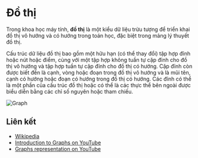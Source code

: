 # Đồ thị

Trong khoa học máy tính, **đồ thị** là một kiểu dữ liệu trừu tượng để triển khai đồ thị vô hướng và có hướng trong toán học, đặc biệt trong mảng lý thuyết đồ thị.

Cấu trúc dữ liệu đồ thị bao gồm một hữu hạn (có thể thay đổi) tập hợp đỉnh hoặc nút hoặc điểm, cùng với một tập hợp không tuần tự cặp đỉnh cho đồ thị vô hướng và tập hợp tuần tự cặp đỉnh cho đồ thị có hướng. Cặp đỉnh còn được biết đến là cạnh, vòng hoặc đoạn trong đồ thị vô hướng và là mũi tên, cạnh có hướng hoặc đoạn có hướng trong đồ thị có hướng. Các đỉnh có thể là một phần của cấu trúc đồ thị hoặc có thể là các thực thể bên ngoài được biểu diễn bằng các chỉ số nguyên hoặc tham chiếu.

![Graph](https://www.tutorialspoint.com/data_structures_algorithms/images/graph.jpg)

## Liên kết

- [Wikipedia](https://en.wikipedia.org/wiki/Graph_(abstract_data_type))
- [Introduction to Graphs on YouTube](https://www.youtube.com/watch?v=gXgEDyodOJU&index=9&list=PLLXdhg_r2hKA7DPDsunoDZ-Z769jWn4R8)
- [Graphs representation on YouTube](https://www.youtube.com/watch?v=k1wraWzqtvQ&index=10&list=PLLXdhg_r2hKA7DPDsunoDZ-Z769jWn4R8)